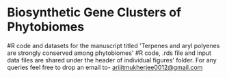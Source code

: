 # Biosynthetic Gene Clusters of Phytobiomes
#R code and datasets for the manuscript titled 'Terpenes and aryl polyenes are strongly conserved among phytobiomes'
#R code, .rds file and input data files are shared under the header of individual figures' folder. For any queries feel free to drop an email to- arijitmukherjee0012@gmail.com
